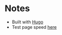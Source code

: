 # Notes

- Built with [Hugo](https://gohugo.io/)
- Test page speed [here](https://pagespeed.web.dev/)